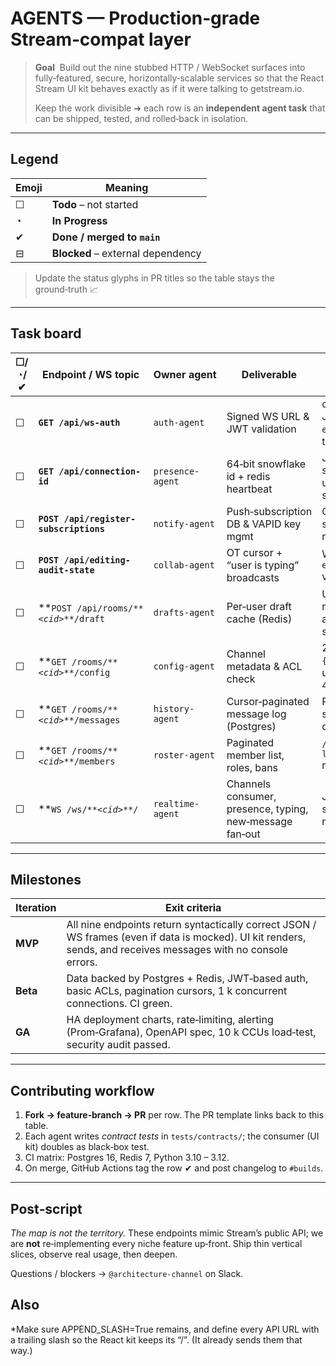 # AGENTS — Production‑grade Stream‑compat layer

> **Goal**  Build out the nine stubbed HTTP / WebSocket surfaces into fully‑featured, secure, horizontally‑scalable services so that the React Stream UI kit behaves exactly as if it were talking to getstream.io.
>
> Keep the work divisible ➜ each row is an **independent agent task** that can be shipped, tested, and rolled‑back in isolation.

---

## Legend

| Emoji | Meaning                           |
| ----- | --------------------------------- |
| ☐     | **Todo** – not started            |
| ◔     | **In Progress**                   |
| ✔︎    | **Done / merged to `main`**       |
| ⊟     | **Blocked** – external dependency |

> Update the status glyphs in PR titles so the table stays the ground‑truth 📈

---

## Task board

| ☐/◔/✔︎ | Endpoint / WS topic                         | Owner agent      | Deliverable                                              | Acceptance tests                                                      |
| ------ | ------------------------------------------- | ---------------- | -------------------------------------------------------- | --------------------------------------------------------------------- |
| ☐      | **`GET /api/ws-auth`**                      | `auth-agent`     | Signed WS URL & JWT validation                           | curl returns **200** JSON `{auth, expires}`; tampered token → **403** |
| ☐      | **`GET /api/connection-id`**                | `presence-agent` | 64‑bit snowflake id + redis heartbeat                    | Jest: id is stable for same session, unique across sessions           |
| ☐      | **`POST /api/register-subscriptions`**      | `notify-agent`   | Push‑subscription DB & VAPID key mgmt                    | Cypress: service‑worker receives push                                 |
| ☐      | **`POST /api/editing-audit-state`**         | `collab-agent`   | OT cursor + “user is typing” broadcasts                  | WS event `editing.state` visible to peers                             |
| ☐      | \*\*`POST /api/rooms/**`*`<cid>`*`**/draft` | `drafts-agent`   | Per‑user draft cache (Redis)                             | Unit: saving, retrieving, auto‑delete on send                         |
| ☐      | \*\*`GET /rooms/**`*`<cid>`*`**/config`     | `config-agent`   | Channel metadata & ACL check                             | 200 with `{name,type,muted}`; unauthorized → 403                      |
| ☐      | \*\*`GET /rooms/**`*`<cid>`*`**/messages`   | `history-agent`  | Cursor‑paginated message log (Postgres)                  | Playwright scroll‑back fetches older msgs                             |
| ☐      | \*\*`GET /rooms/**`*`<cid>`*`**/members`    | `roster-agent`   | Paginated member list, roles, bans                       | `/members?limit=20&offset=20` returns 20                              |
| ☐      | \*\*`WS /ws/**`*`<cid>`*`**/`               | `realtime-agent` | Channels consumer, presence, typing, new‑message fan‑out | Jest: two clients see each other’s msg in < 500 ms                    |

---

## Milestones

| Iteration | Exit criteria                                                                                                                                                   |
| --------- | --------------------------------------------------------------------------------------------------------------------------------------------------------------- |
| **MVP**   | All nine endpoints return syntactically correct JSON / WS frames (even if data is mocked). UI kit renders, sends, and receives messages with no console errors. |
| **Beta**  | Data backed by Postgres + Redis, JWT‑based auth, basic ACLs, pagination cursors, 1 k concurrent connections. CI green.                                          |
| **GA**    | HA deployment charts, rate‑limiting, alerting (Prom‑Grafana), OpenAPI spec, 10 k CCUs load‑test, security audit passed.                                         |

---

## Contributing workflow

1. **Fork → feature‑branch → PR** per row. The PR template links back to this table.
2. Each agent writes *contract tests* in `tests/contracts/`; the consumer (UI kit) doubles as black‑box test.
3. CI matrix: Postgres 16, Redis 7, Python 3.10 – 3.12.
4. On merge, GitHub Actions tag the row ✔︎ and post changelog to `#builds`.

---

## Post‑script

*The map is not the territory.* These endpoints mimic Stream’s public API; we are **not** re‑implementing every niche feature up‑front. Ship thin vertical slices, observe real usage, then deepen.

Questions / blockers → `@architecture‑channel` on Slack.

## Also
*Make sure APPEND_SLASH=True remains, and define every API URL with a trailing slash so the React kit keeps its “/”. (It already sends them that way.)
